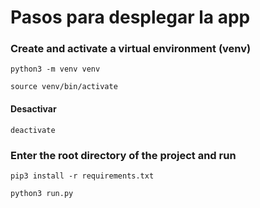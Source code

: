 # Pasos para desplegar la app

### Create and activate a virtual environment (venv)

```
python3 -m venv venv
```

```
source venv/bin/activate
```

#### Desactivar

```
deactivate
```

### Enter the root directory of the project and run

```
pip3 install -r requirements.txt
```

```
python3 run.py
```
